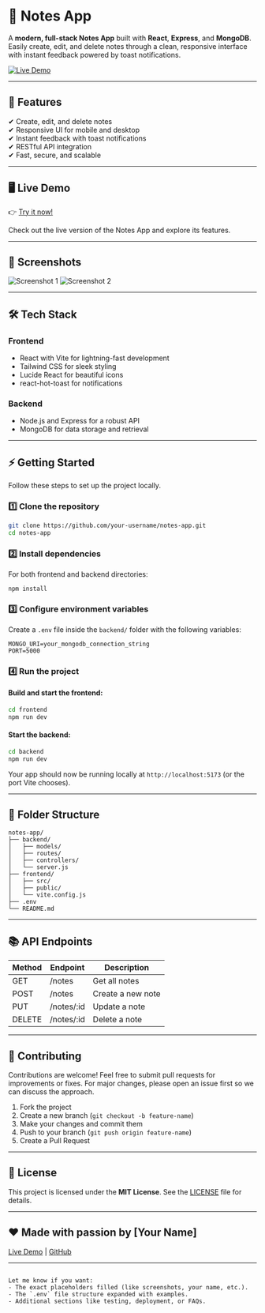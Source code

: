 # 📝 Notes App

A **modern, full-stack Notes App** built with **React**, **Express**, and **MongoDB**. Easily create, edit, and delete notes through a clean, responsive interface with instant feedback powered by toast notifications.

[![Live Demo](https://img.shields.io/badge/Live%20Demo-Visit-green)](https://notesapp-6rs9.onrender.com/)

---

## 🚀 Features

✔ Create, edit, and delete notes  
✔ Responsive UI for mobile and desktop  
✔ Instant feedback with toast notifications  
✔ RESTful API integration  
✔ Fast, secure, and scalable  

---

## 🖥️ Live Demo

👉 [Try it now!](https://notesapp-6rs9.onrender.com/)  

Check out the live version of the Notes App and explore its features.

---

## 📸 Screenshots

<!-- Add your screenshots below -->
![Screenshot 1](https://via.placeholder.com/600x400?text=Screenshot+1)
![Screenshot 2](https://via.placeholder.com/600x400?text=Screenshot+2)

---

## 🛠️ Tech Stack

### Frontend
- React with Vite for lightning-fast development
- Tailwind CSS for sleek styling
- Lucide React for beautiful icons
- react-hot-toast for notifications

### Backend
- Node.js and Express for a robust API
- MongoDB for data storage and retrieval

---

## ⚡ Getting Started

Follow these steps to set up the project locally.

### 1️⃣ Clone the repository

```bash
git clone https://github.com/your-username/notes-app.git
cd notes-app
````

### 2️⃣ Install dependencies

For both frontend and backend directories:

```bash
npm install
```

### 3️⃣ Configure environment variables

Create a `.env` file inside the `backend/` folder with the following variables:

```env
MONGO_URI=your_mongodb_connection_string
PORT=5000
```

### 4️⃣ Run the project

#### Build and start the frontend:

```bash
cd frontend
npm run dev
```

#### Start the backend:

```bash
cd backend
npm run dev
```

Your app should now be running locally at `http://localhost:5173` (or the port Vite chooses).

---

## 🧩 Folder Structure

```
notes-app/
├── backend/
│   ├── models/
│   ├── routes/
│   ├── controllers/
│   └── server.js
├── frontend/
│   ├── src/
│   ├── public/
│   └── vite.config.js
├── .env
└── README.md
```

---

## 📚 API Endpoints

| Method | Endpoint    | Description       |
| ------ | ----------- | ----------------- |
| GET    | /notes      | Get all notes     |
| POST   | /notes      | Create a new note |
| PUT    | /notes/\:id | Update a note     |
| DELETE | /notes/\:id | Delete a note     |

---

## 🙌 Contributing

Contributions are welcome! Feel free to submit pull requests for improvements or fixes. For major changes, please open an issue first so we can discuss the approach.

1. Fork the project
2. Create a new branch (`git checkout -b feature-name`)
3. Make your changes and commit them
4. Push to your branch (`git push origin feature-name`)
5. Create a Pull Request

---

## 📄 License

This project is licensed under the **MIT License**. See the [LICENSE](LICENSE) file for details.

---

## ❤️ Made with passion by \[Your Name]

[Live Demo](https://notesapp-6rs9.onrender.com/) | [GitHub](https://github.com/your-username/notes-app)

---

```

Let me know if you want:
- The exact placeholders filled (like screenshots, your name, etc.).
- The `.env` file structure expanded with examples.
- Additional sections like testing, deployment, or FAQs.
```
